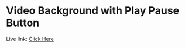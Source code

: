 # Video Background with Play Pause Button

Live link: <a href="https://video-background-nh.netlify.app/">Click Here</a>